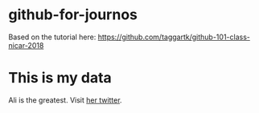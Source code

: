 # github-for-journos

Based on the tutorial here: https://github.com/taggartk/github-101-class-nicar-2018

# This is my data

Ali is the greatest. Visit [her twitter](http://www.twitter.com/voteforali).
